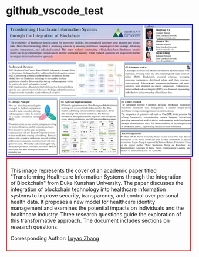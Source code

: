 <h1>github_vscode_test</h1>

<!-- Image with a blue border -->
<img src="Health-CFC2023.png" alt="Transforming Healthcare Information Systems through the Integration of Blockchain" style="border: 2px solid blue;">

<!-- Paragraph with a red border and some padding for spacing -->
<div style="border: 2px solid red; padding: 10px;">
  <p>This image represents the cover of an academic paper titled "Transforming Healthcare Information Systems through the Integration of Blockchain" from Duke Kunshan University. The paper discusses the integration of blockchain technology into healthcare information systems to improve security, transparency, and control over personal health data. It proposes a new model for healthcare identity management and examines the potential impacts on individuals and the healthcare industry. Three research questions guide the exploration of this transformative approach. The document includes sections on research questions.</p>
  
  <!-- Hyperlink to the corresponding author's webpage -->
  <p>Corresponding Author: <a href="https://scholars.duke.edu/person/luyao.zhang" target="_blank">Luyao Zhang</a></p>
</div
